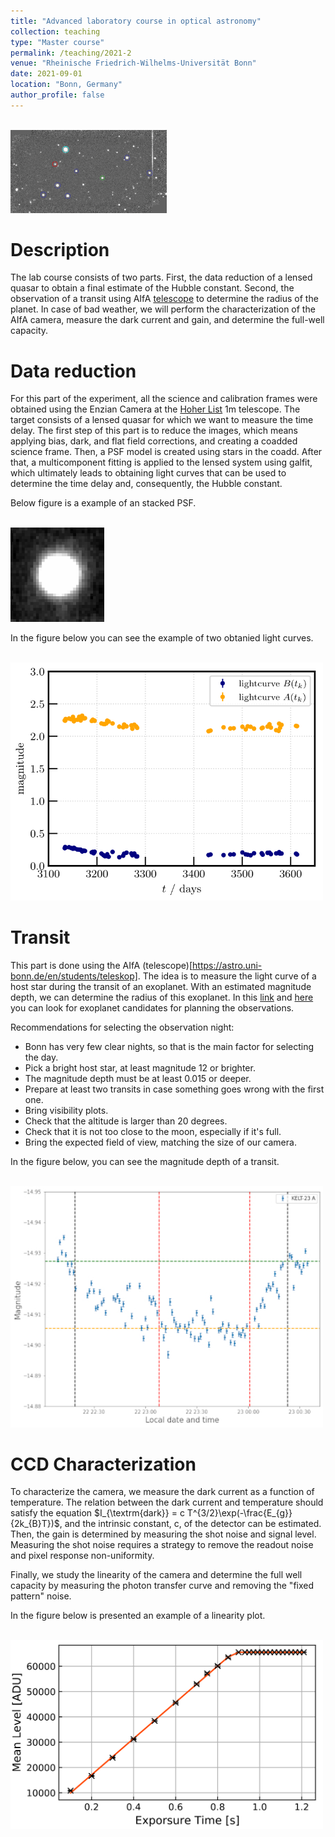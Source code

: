 ```yaml
---
title: "Advanced laboratory course in optical astronomy"
collection: teaching
type: "Master course"
permalink: /teaching/2021-2
venue: "Rheinische Friedrich-Wilhelms-Universität Bonn"
date: 2021-09-01
location: "Bonn, Germany"
author_profile: false
---
```

<br/><img src='/images/teaching/coadd_thumbnail.png' width="250">

Description
======
The lab course consists of two parts. First, the data reduction of a lensed quasar to obtain a final estimate of the Hubble constant. Second, the observation of a transit using AIfA [telescope](https://astro.uni-bonn.de/en/students/teleskop) to determine the radius of the planet. In case of bad weather, we will perform the characterization of the AIfA camera, measure the dark current and gain, and determine the full-well capacity.

Data reduction
======
For this part of the experiment, all the science and calibration frames were obtained using the Enzian Camera at the [Hoher List](https://www.hoher-list.de/instrumentarium/) 1m telescope. The target consists of a lensed quasar for which we want to measure the time delay. The first step of this part is to reduce the images, which means applying bias, dark, and flat field corrections, and creating a coadded science frame. Then, a PSF model is created using stars in the coadd. After that, a multicomponent fitting is applied to the lensed system using galfit, which ultimately leads to obtaining light curves that can be used to determine the time delay and, consequently, the Hubble constant.

Below figure is a example of an stacked PSF.

<br/><img src='/images/teaching/psf.png' width="150">

In the figure below you can see the example of two obtanied light curves.

<br/><img src='/images/teaching/lightcurves.png' width="500">


Transit
======
This part is done using the AIfA (telescope)[https://astro.uni-bonn.de/en/students/teleskop]. The idea is to measure the light curve of a host star during the transit of an exoplanet. With an estimated magnitude depth, we can determine the radius of this exoplanet. In this [link](http://var2.astro.cz/ETD/predictions.php) and [here](https://astro.swarthmore.edu/transits/transits.cgi) you can look for exoplanet candidates for planning the observations.

Recommendations for selecting the observation night:
* Bonn has very few clear nights, so that is the main factor for selecting the day.
* Pick a bright host star, at least magnitude 12 or brighter.
* The magnitude depth must be at least 0.015 or deeper.
* Prepare at least two transits in case something goes wrong with the first one.
* Bring visibility plots.
* Check that the altitude is larger than 20 degrees.
* Check that it is not too close to the moon, especially if it's full.
* Bring the expected field of view, matching the size of our camera.

In the figure below, you can see the magnitude depth of a transit.

<br/><img src='/images/teaching/lightcurve.jpg' width="500">

CCD Characterization
======
To characterize the camera, we measure the dark current as a function of temperature. The relation between the dark current and temperature should satisfy the equation $I_{\textrm{dark}} = c T^{3/2}\exp(-\frac{E_{g}}{2k_{B}T})$, and the intrinsic constant, c, of the detector can be estimated. Then, the gain is determined by measuring the shot noise and signal level. Measuring the shot noise requires a strategy to remove the readout noise and pixel response non-uniformity.

Finally, we study the linearity of the camera and determine the full well capacity by measuring the photon transfer curve and removing the "fixed pattern" noise.

In the figure below is presented an example of a linearity plot.

<br/><img src='/images/teaching/darkcurrent1.png' width="500">


